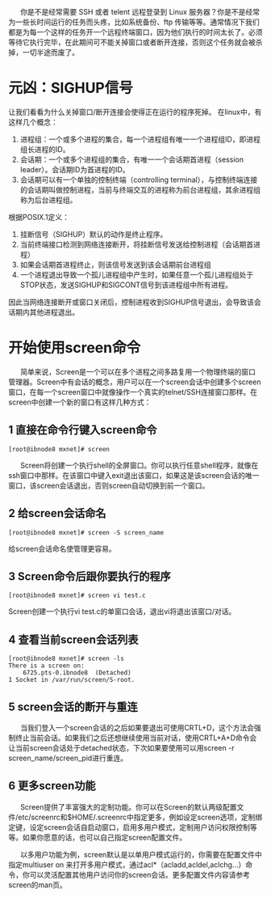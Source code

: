 &nbsp;&nbsp;&nbsp;&nbsp;&nbsp;&nbsp;你是不是经常需要 SSH 或者 telent 远程登录到 Linux 服务器？你是不是经常为一些长时间运行的任务而头疼，比如系统备份、ftp 传输等等。通常情况下我们都是为每一个这样的任务开一个远程终端窗口，因为他们执行的时间太长了。必须等待它执行完毕，在此期间可不能关掉窗口或者断开连接，否则这个任务就会被杀掉，一切半途而废了。

元凶：SIGHUP信号
==
让我们看看为什么关掉窗口/断开连接会使得正在运行的程序死掉。
在linux中，有这样几个概念：
1. 进程组：一个或多个进程的集合，每一个进程组有唯一一个进程组ID，即进程组长进程的ID。
2. 会话期：一个或多个进程组的集合，有唯一一个会话期首进程（session leader）。会话期ID为首进程的ID。
3. 会话期可以有一个单独的控制终端（controlling terminal），与控制终端连接的会话期叫做控制进程，当前与终端交互的进程称为前台进程组，其余进程组称为后台进程组。

根据POSIX.1定义：
1. 挂断信号（SIGHUP）默认的动作是终止程序。
2. 当前终端接口检测到网络连接断开，将挂断信号发送给控制进程（会话期首进程）
3. 如果会话期首进程终止，则该信号发送到该会话期前台进程组
4. 一个进程退出导致一个孤儿进程组中产生时，如果任意一个孤儿进程组处于STOP状态，发送SIGHUP和SIGCONT信号到该进程组中所有进程。

因此当网络连接断开或窗口关闭后，控制进程收到SIGHUP信号退出，会导致该会话期内其他进程退出。

开始使用screen命令
==
&nbsp;&nbsp;&nbsp;&nbsp;&nbsp;&nbsp;简单来说，Screen是一个可以在多个进程之间多路复用一个物理终端的窗口管理器。Screen中有会话的概念，用户可以在一个screen会话中创建多个screen窗口，在每一个screen窗口中就像操作一个真实的telnet/SSH连接窗口那样。在screen中创建一个新的窗口有这样几种方式：

1 直接在命令行键入screen命令
--

    [root@ibnode8 mxnet]# screen

&nbsp;&nbsp;&nbsp;&nbsp;&nbsp;&nbsp;Screen将创建一个执行shell的全屏窗口。你可以执行任意shell程序，就像在ssh窗口中那样。在该窗口中键入exit退出该窗口，如果这是该screen会话的唯一窗口，该screen会话退出，否则screen自动切换到前一个窗口。

2 给screen会话命名
--

    [root@ibnode8 mxnet]# screen -S screen_name

给screen会话命名使管理更容易。

3 Screen命令后跟你要执行的程序
--

    [root@ibnode8 mxnet]# screen vi test.c

Screen创建一个执行vi test.c的单窗口会话，退出vi将退出该窗口/对话。

4 查看当前screen会话列表
--

    [root@ibnode8 mxnet]# screen -ls
    There is a screen on:
	    6725.pts-0.ibnode8	(Detached)
    1 Socket in /var/run/screen/S-root.

5 screen会话的断开与重连
--
&nbsp;&nbsp;&nbsp;&nbsp;&nbsp;&nbsp;当我们登入一个screen会话的之后如果要退出可使用CRTL+D，这个方法会强制终止当前会话。如果我们之后还想继续使用当前对话，使用CRTL+A+D命令会让当前screen会话处于detached状态，下次如果要使用可以用screen -r screen_name/screen_pid进行重连。

6 更多screen功能
--

&nbsp;&nbsp;&nbsp;&nbsp;&nbsp;&nbsp;Screen提供了丰富强大的定制功能。你可以在Screen的默认两级配置文件/etc/screenrc和$HOME/.screenrc中指定更多，例如设定screen选项，定制绑定键，设定screen会话自启动窗口，启用多用户模式，定制用户访问权限控制等等。如果你愿意的话，也可以自己指定screen配置文件。

&nbsp;&nbsp;&nbsp;&nbsp;&nbsp;&nbsp;以多用户功能为例，screen默认是以单用户模式运行的，你需要在配置文件中指定multiuser on 来打开多用户模式，通过acl*（acladd,acldel,aclchg...）命令，你可以灵活配置其他用户访问你的screen会话。更多配置文件内容请参考screen的man页。
